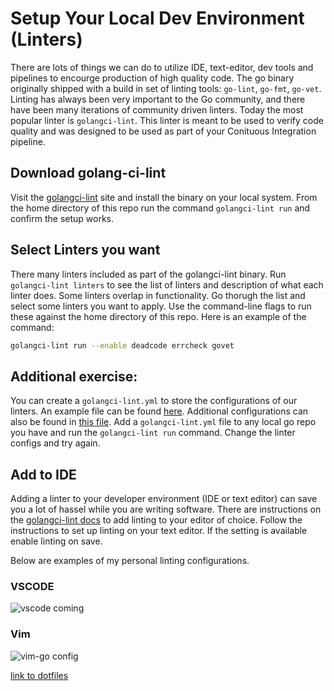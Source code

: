# Setup Your Local Dev Environment (Linters)

There are lots of things we can do to utilize IDE, text-editor, dev tools and pipelines to encourge production of high quality code. The go binary originally shipped with a build in set of linting tools: `go-lint`, `go-fmt`, `go-vet`. Linting has always been very important to the Go community, and there have been many iterations of community driven linters. Today the most popular linter is `golangci-lint`. This linter is meant to be used to verify code quality and was designed to be used as part of your Conituous Integration pipeline.

## Download golang-ci-lint

Visit the [golangci-lint](https://golangci-lint.run/usage/install/) site and install the binary on your local system. From the home directory of this repo run the command `golangci-lint run` and confirm the setup works. 

## Select Linters you want

There many linters included as part of the golangci-lint binary. Run `golangci-lint linters` to see the list of linters and description of what each linter does. Some linters overlap in functionality. Go thorugh the list and select some linters you want to apply. Use the command-line flags to run these against the home directory of this repo. Here is an example of the command:

```bash
golangci-lint run --enable deadcode errcheck govet
```

## Additional exercise: 
You can create a `golangci-lint.yml` to store the configurations of our linters. An example file can be found [here](ex-1-local-env/.golangci-lint.yml). Additional configurations can also be found in [this file](https://github.com/golangci/golangci-lint/blob/master/.golangci.example.yml). Add a `golangci-lint.yml` file to any local go repo you have and run the `golangci-lint run` command. Change the linter configs and try again.

## Add to IDE

Adding a linter to your developer environment (IDE or text editor) can save you a lot of hassel while you are writing software. There are instructions on the [golangci-lint docs](https://golangci-lint.run/usage/integrations/) to add linting to your editor of choice. Follow the instructions to set up linting on your text editor. If the setting is available enable linting on save.

Below are examples of my personal linting configurations.
### VSCODE

![vscode coming](../img/vscode.png)

### Vim

![vim-go config](../img/vim.png)

[link to dotfiles](https://github.com/Soypete/dotfiles/blob/main/vim/vimrc)
